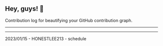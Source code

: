 ## Hey, guys! 👋

Contribution log for beautifying your GitHub contribution graph.

---



---

2023/01/15 - HONESTLEE213 - schedule